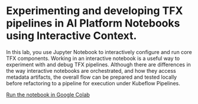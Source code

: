# Experimenting and developing TFX pipelines in AI Platform Notebooks using Interactive Context.

In this lab, you use Jupyter Notebook to interactively configure and run core TFX components. Working in an interactive notebook is a useful way to experiment with and debug TFX pipelines. Although there are differences in the way interactive notebooks are orchestrated, and how they access metadata artifacts, the overall flow can be prepared and tested locally before refactoring to a pipeline for execution under Kubeflow Pipelines.

[Run the notebook in Google Colab](https://colab.sandbox.google.com/github/jarokaz/mlops-miniworkshop/blob/master/Lab-02-TFX-Components/tfx_components.ipynb)



